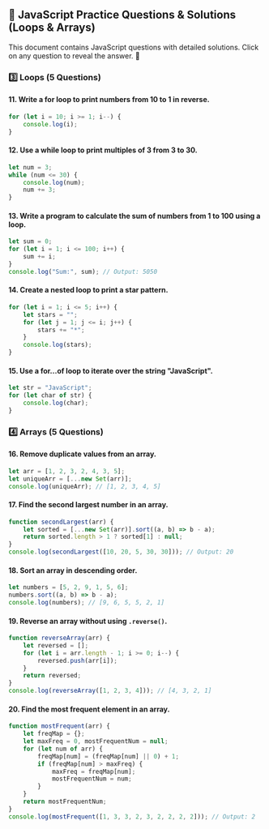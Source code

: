 ## 📜 JavaScript Practice Questions & Solutions (Loops & Arrays)

This document contains JavaScript questions with detailed solutions. Click on any question to reveal the answer. 🚀

### 3️⃣ Loops (5 Questions)

#### 11. Write a for loop to print numbers from 10 to 1 in reverse.
```javascript
for (let i = 10; i >= 1; i--) {
    console.log(i);
}
```

#### 12. Use a while loop to print multiples of 3 from 3 to 30.
```javascript
let num = 3;
while (num <= 30) {
    console.log(num);
    num += 3;
}
```

#### 13. Write a program to calculate the sum of numbers from 1 to 100 using a loop.
```javascript
let sum = 0;
for (let i = 1; i <= 100; i++) {
    sum += i;
}
console.log("Sum:", sum); // Output: 5050
```

#### 14. Create a nested loop to print a star pattern.
```javascript
for (let i = 1; i <= 5; i++) {
    let stars = "";
    for (let j = 1; j <= i; j++) {
        stars += "*";
    }
    console.log(stars);
}
```

#### 15. Use a for...of loop to iterate over the string "JavaScript".
```javascript
let str = "JavaScript";
for (let char of str) {
    console.log(char);
}
```

### 4️⃣ Arrays (5 Questions)

#### 16. Remove duplicate values from an array.
```javascript
let arr = [1, 2, 3, 2, 4, 3, 5];
let uniqueArr = [...new Set(arr)];
console.log(uniqueArr); // [1, 2, 3, 4, 5]
```

#### 17. Find the second largest number in an array.
```javascript
function secondLargest(arr) {
    let sorted = [...new Set(arr)].sort((a, b) => b - a);
    return sorted.length > 1 ? sorted[1] : null;
}
console.log(secondLargest([10, 20, 5, 30, 30])); // Output: 20
```

#### 18. Sort an array in descending order.
```javascript
let numbers = [5, 2, 9, 1, 5, 6];
numbers.sort((a, b) => b - a);
console.log(numbers); // [9, 6, 5, 5, 2, 1]
```

#### 19. Reverse an array without using `.reverse()`.
```javascript
function reverseArray(arr) {
    let reversed = [];
    for (let i = arr.length - 1; i >= 0; i--) {
        reversed.push(arr[i]);
    }
    return reversed;
}
console.log(reverseArray([1, 2, 3, 4])); // [4, 3, 2, 1]
```

#### 20. Find the most frequent element in an array.
```javascript
function mostFrequent(arr) {
    let freqMap = {};
    let maxFreq = 0, mostFrequentNum = null;
    for (let num of arr) {
        freqMap[num] = (freqMap[num] || 0) + 1;
        if (freqMap[num] > maxFreq) {
            maxFreq = freqMap[num];
            mostFrequentNum = num;
        }
    }
    return mostFrequentNum;
}
console.log(mostFrequent([1, 3, 3, 2, 3, 2, 2, 2, 2])); // Output: 2